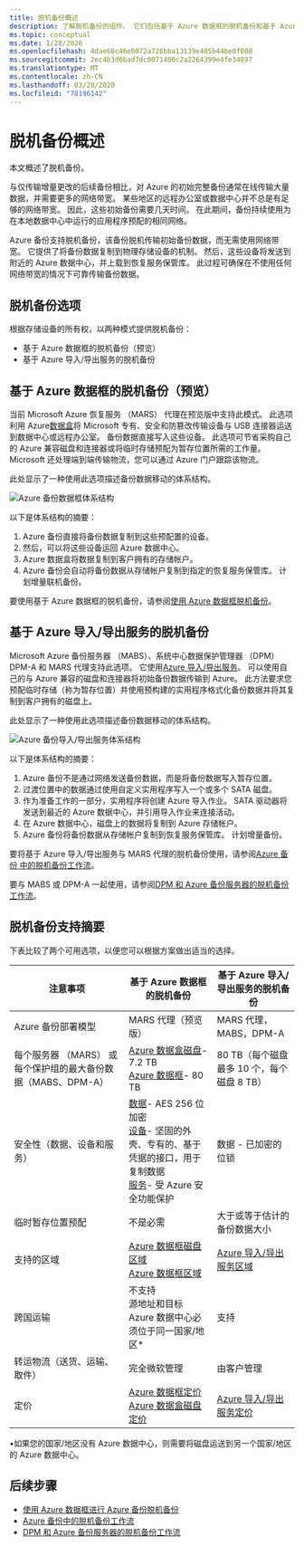 ```yaml
---
title: 脱机备份概述
description: 了解脱机备份的组件。 它们包括基于 Azure 数据框的脱机备份和基于 Azure 导入/导出服务的脱机备份。
ms.topic: conceptual
ms.date: 1/28/2020
ms.openlocfilehash: 4dae68c46e0072a726bba13139e405b44be0f008
ms.sourcegitcommit: 2ec4b3d0bad7dc0071400c2a2264399e4fe34897
ms.translationtype: MT
ms.contentlocale: zh-CN
ms.lasthandoff: 03/28/2020
ms.locfileid: "78196142"
---
```

# <a name="overview-of-offline-backup"></a>脱机备份概述

本文概述了脱机备份。

与仅传输增量更改的后续备份相比，对 Azure 的初始完整备份通常在线传输大量数据，并需要更多的网络带宽。 某些地区的远程办公室或数据中心并不总是有足够的网络带宽。 因此，这些初始备份需要几天时间。 在此期间，备份持续使用为在本地数据中心中运行的应用程序预配的相同网络。

Azure 备份支持脱机备份，该备份脱机传输初始备份数据，而无需使用网络带宽。 它提供了将备份数据复制到物理存储设备的机制。 然后，这些设备将发送到附近的 Azure 数据中心，并上载到恢复服务保管库。 此过程可确保在不使用任何网络带宽的情况下可靠传输备份数据。

## <a name="offline-backup-options"></a>脱机备份选项

根据存储设备的所有权，以两种模式提供脱机备份：

- 基于 Azure 数据框的脱机备份（预览）
- 基于 Azure 导入/导出服务的脱机备份

## <a name="offline-backup-based-on-azure-data-box-preview"></a>基于 Azure 数据框的脱机备份（预览）

当前 Microsoft Azure 恢复服务 （MARS） 代理在预览版中支持此模式。 此选项利用 Azure[数据盒](https://azure.microsoft.com/services/databox/)将 Microsoft 专有、安全和防篡改传输设备与 USB 连接器运送到数据中心或远程办公室。 备份数据直接写入这些设备。 此选项可节省采购自己的 Azure 兼容磁盘和连接器或将临时存储预配为暂存位置所需的工作量。 Microsoft 还处理端到端传输物流，您可以通过 Azure 门户跟踪该物流。 

此处显示了一种使用此选项描述备份数据移动的体系结构。

![Azure 备份数据框体系结构](./media/offline-backup-overview/azure-backup-databox-architecture.png)

以下是体系结构的摘要：

1. Azure 备份直接将备份数据复制到这些预配置的设备。
2. 然后，可以将这些设备运回 Azure 数据中心。
3. Azure 数据盒将数据复制到客户拥有的存储帐户。
4. Azure 备份会自动将备份数据从存储帐户复制到指定的恢复服务保管库。 计划增量联机备份。

要使用基于 Azure 数据框的脱机备份，请参阅[使用 Azure 数据框脱机备份](offline-backup-azure-data-box.md)。

## <a name="offline-backup-based-on-the-azure-importexport-service"></a>基于 Azure 导入/导出服务的脱机备份

Microsoft Azure 备份服务器 （MABS）、系统中心数据保护管理器 （DPM） DPM-A 和 MARS 代理支持此选项。 它使用[Azure 导入/导出服务](https://docs.microsoft.com/azure/storage/common/storage-import-export-service)。 可以使用自己的与 Azure 兼容的磁盘和连接器将初始备份数据传输到 Azure。 此方法要求您预配临时存储（称为暂存位置）并使用预构建的实用程序格式化备份数据并将其复制到客户拥有的磁盘上。 

此处显示了一种使用此选项描述备份数据移动的体系结构。

![Azure 备份导入/导出服务体系结构](./media/offline-backup-overview/azure-backup-import-export.png)

以下是体系结构的摘要：

1. Azure 备份不是通过网络发送备份数据，而是将备份数据写入暂存位置。
2. 过渡位置中的数据通过使用自定义实用程序写入一个或多个 SATA 磁盘。
3. 作为准备工作的一部分，实用程序将创建 Azure 导入作业。 SATA 驱动器将发送到最近的 Azure 数据中心，并引用导入作业来连接活动。
4. 在 Azure 数据中心，磁盘上的数据将复制到 Azure 存储帐户。
5. Azure 备份将备份数据从存储帐户复制到恢复服务保管库。 计划增量备份。

要将基于 Azure 导入/导出服务与 MARS 代理的脱机备份使用，请参阅[Azure 备份 中的脱机备份工作流](https://docs.microsoft.com/azure/backup/backup-azure-backup-import-export)。

要与 MABS 或 DPM-A 一起使用，请参阅[DPM 和 Azure 备份服务器的脱机备份工作流](https://docs.microsoft.com/azure/backup/backup-azure-backup-server-import-export-)。

## <a name="offline-backup-support-summary"></a>脱机备份支持摘要

下表比较了两个可用选项，以便您可以根据方案做出适当的选择。

| **注意事项**                                            | **基于 Azure 数据框的脱机备份**                     | **基于 Azure 导入/导出服务的脱机备份**                |
| ------------------------------------------------------------ | ------------------------------------------------------------ | ------------------------------------------------------------ |
| Azure 备份部署模型                              | MARS 代理（预览版）                                              | MARS 代理，MABS，DPM-A                                           |
| 每个服务器 （MARS） 或每个保护组的最大备份数据（MABS、DPM-A） | [Azure 数据盒磁盘](https://docs.microsoft.com/azure/databox/data-box-disk-overview)- 7.2 TB <br> [Azure 数据框](https://docs.microsoft.com/azure/databox/data-box-overview)- 80 TB       | 80 TB（每个磁盘最多 10 个，每个磁盘 8 TB）                          |
| 安全性（数据、设备和服务）                           | [数据](https://docs.microsoft.com/azure/databox/data-box-security#data-box-data-protection)- AES 256 位加密 <br> [设备](https://docs.microsoft.com/azure/databox/data-box-security#data-box-device-protection)- 坚固的外壳、专有的、基于凭据的接口，用于复制数据 <br> [服务](https://docs.microsoft.com/azure/databox/data-box-security#data-box-service-protection)- 受 Azure 安全功能保护 | 数据 - 已加密的位锁                                 |
| 临时暂存位置预配                     | 不是必需                                                | 大于或等于估计的备份数据大小        |
| 支持的区域                                           | [Azure 数据框磁盘区域](https://docs.microsoft.com/azure/databox/data-box-disk-overview#region-availability) <br> [Azure 数据框区域](https://docs.microsoft.com/azure/databox/data-box-disk-overview#region-availability) | [Azure 导入/导出服务区域](https://docs.microsoft.com/azure/storage/common/storage-import-export-service#region-availability) |
| 跨国运输                                     | 不支持  <br>    源地址和目标 Azure 数据中心必须位于同一国家/地区* | 支持                                                    |
| 转运物流（送货、运输、取件）           | 完全微软管理                                     | 由客户管理                                            |
| 定价                                                      | [Azure 数据框定价](https://azure.microsoft.com/pricing/details/databox/) <br> [Azure 数据盒磁盘定价](https://azure.microsoft.com/pricing/details/databox/disk/) | [Azure 导入/导出服务定价](https://azure.microsoft.com/pricing/details/storage-import-export/) |

•如果您的国家/地区没有 Azure 数据中心，则需要将磁盘运送到另一个国家/地区的 Azure 数据中心。

## <a name="next-steps"></a>后续步骤

* [使用 Azure 数据框进行 Azure 备份脱机备份](offline-backup-azure-data-box.md#backup-data-size-and-supported-data-box-skus)
* [Azure 备份中的脱机备份工作流](backup-azure-backup-import-export.md) 
* [DPM 和 Azure 备份服务器的脱机备份工作流](backup-azure-backup-server-import-export-.md)
